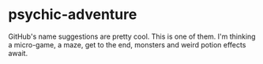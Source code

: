 # psychic-adventure
GitHub's name suggestions are pretty cool. This is one of them. I'm thinking a micro-game, a maze, get to the end, monsters and weird potion effects await.
